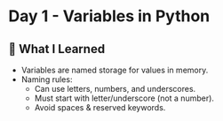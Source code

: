 # Day 1 - Variables in Python

## 📖 What I Learned
- Variables are named storage for values in memory.  
- Naming rules:  
  - Can use letters, numbers, and underscores.  
  - Must start with letter/underscore (not a number).  
  - Avoid spaces & reserved keywords.  
